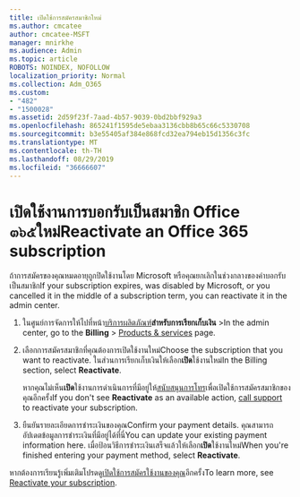 ```yaml
---
title: เปิดใช้การสมัครสมาชิกใหม่
ms.author: cmcatee
author: cmcatee-MSFT
manager: mnirkhe
ms.audience: Admin
ms.topic: article
ROBOTS: NOINDEX, NOFOLLOW
localization_priority: Normal
ms.collection: Adm_O365
ms.custom:
- "482"
- "1500028"
ms.assetid: 2d59f23f-7aad-4b57-9039-0bd2bbf929a3
ms.openlocfilehash: 865241f1595de5ebaa3136cbb8b65c66c5330708
ms.sourcegitcommit: b3e55405af384e868fcd32ea794eb15d1356c3fc
ms.translationtype: MT
ms.contentlocale: th-TH
ms.lasthandoff: 08/29/2019
ms.locfileid: "36666607"
---
```

# <a name="reactivate-an-office-365-subscription"></a><span data-ttu-id="c5ddc-102">เปิดใช้งานการบอกรับเป็นสมาชิก Office ๓๖๕ใหม่</span><span class="sxs-lookup"><span data-stu-id="c5ddc-102">Reactivate an Office 365 subscription</span></span>

<span data-ttu-id="c5ddc-103">ถ้าการสมัครของคุณหมดอายุถูกปิดใช้งานโดย Microsoft หรือคุณยกเลิกในช่วงกลางของคำบอกรับเป็นสมาชิก</span><span class="sxs-lookup"><span data-stu-id="c5ddc-103">If your subscription expires, was disabled by Microsoft, or you cancelled it in the middle of a subscription term, you can reactivate it in the admin center.</span></span>
  
1. <span data-ttu-id="c5ddc-104">ในศูนย์การจัดการให้ไปที่หน้า[บริการผลิตภัณฑ์](https://go.microsoft.com/fwlink/p/?linkid=842054)**สำหรับการเรียกเก็บเงิน** \></span><span class="sxs-lookup"><span data-stu-id="c5ddc-104">In the admin center, go to the **Billing** \> [Products & services](https://go.microsoft.com/fwlink/p/?linkid=842054) page.</span></span>

2. <span data-ttu-id="c5ddc-105">เลือกการสมัครสมาชิกที่คุณต้องการเปิดใช้งานใหม่</span><span class="sxs-lookup"><span data-stu-id="c5ddc-105">Choose the subscription that you want to reactivate.</span></span> <span data-ttu-id="c5ddc-106">ในส่วนการเรียกเก็บเงินให้เลือก**เปิด**ใช้งานใหม่</span><span class="sxs-lookup"><span data-stu-id="c5ddc-106">In the Billing section, select **Reactivate**.</span></span>

    <span data-ttu-id="c5ddc-107">หากคุณไม่เห็น**เปิด**ใช้งานการดำเนินการที่มีอยู่ให้[สนับสนุนการโทร](https://docs.microsoft.com/office365/admin/contact-support-for-business-products?view=o365-worldwide)เพื่อเปิดใช้การสมัครสมาชิกของคุณอีกครั้ง</span><span class="sxs-lookup"><span data-stu-id="c5ddc-107">If you don't see **Reactivate** as an available action, [call support](https://docs.microsoft.com/office365/admin/contact-support-for-business-products?view=o365-worldwide) to reactivate your subscription.</span></span>

3. <span data-ttu-id="c5ddc-108">ยืนยันรายละเอียดการชำระเงินของคุณ</span><span class="sxs-lookup"><span data-stu-id="c5ddc-108">Confirm your payment details.</span></span> <span data-ttu-id="c5ddc-109">คุณสามารถอัปเดตข้อมูลการชำระเงินที่มีอยู่ได้ที่นี่</span><span class="sxs-lookup"><span data-stu-id="c5ddc-109">You can update your existing payment information here.</span></span> <span data-ttu-id="c5ddc-110">เมื่อป้อนวิธีการชำระเงินเสร็จแล้วให้เลือก**เปิด**ใช้งานใหม่</span><span class="sxs-lookup"><span data-stu-id="c5ddc-110">When you're finished entering your payment method, select **Reactivate**.</span></span>

<span data-ttu-id="c5ddc-111">หากต้องการเรียนรู้เพิ่มเติมโปรดดู[เปิดใช้การสมัครใช้งานของคุณ](https://docs.microsoft.com/office365/admin/subscriptions-and-billing/reactivate-your-subscription)อีกครั้ง</span><span class="sxs-lookup"><span data-stu-id="c5ddc-111">To learn more, see [Reactivate your subscription](https://docs.microsoft.com/office365/admin/subscriptions-and-billing/reactivate-your-subscription).</span></span>